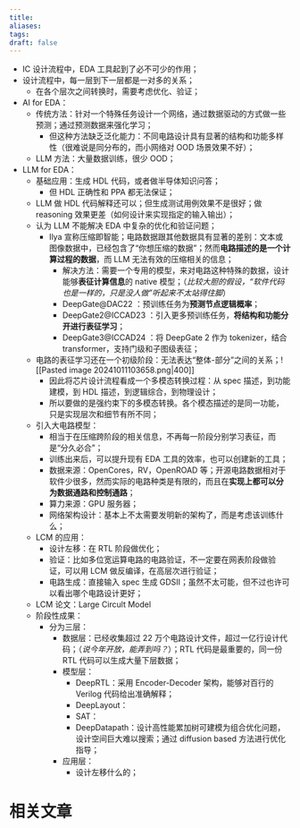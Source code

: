 ```yaml
---
title: 
aliases: 
tags: 
draft: false
---
```

- IC 设计流程中，EDA 工具起到了必不可少的作用；
- 设计流程中，每一层到下一层都是一对多的关系；
	- 在各个层次之间转换时，需要考虑优化、验证；
- AI for EDA：
	- 传统方法：针对一个特殊任务设计一个网络，通过数据驱动的方式做一些预测；通过预测数据来强化学习；
		- 但这种方法缺乏泛化能力：不同电路设计具有显著的结构和功能多样性（很难说是同分布的，而小网络对 OOD 场景效果不好）；
	- LLM 方法：大量数据训练，很少 OOD；
- LLM for EDA：
	- 基础应用：生成 HDL 代码，或者做半导体知识问答；
		- 但 HDL 正确性和 PPA 都无法保证；
	- LLM 做 HDL 代码解释还可以；但生成测试用例效果不是很好；做 reasoning 效果更差（如何设计来实现指定的输入输出）；
	- 认为 LLM 不能解决 EDA 中复杂的优化和验证问题；
		- Ilya 宣称压缩即智能；电路数据跟其他数据具有显著的差别：文本或图像数据中，已经包含了“你想压缩的数据”；然而**电路描述的是一个计算过程的数据**，而 LLM 无法有效的压缩相关的信息；
			- 解决方法：需要一个专用的模型，来对电路这种特殊的数据，设计能够**表征计算信息**的 native 模型；（*比较大胆的假设，“软件代码也是一样的，只是没人做”听起来不太站得住脚*）
			- DeepGate@DAC22 ：预训练任务为**预测节点逻辑概率**；
			- DeepGate2@ICCAD23 ：引入更多预训练任务，**将结构和功能分开进行表征学习**；
			- DeepGate3@ICCAD24 ：将 DeepGate 2 作为 tokenizer，结合 transformer，支持门级和子图级表征；
	- 电路的表征学习还在一个初级阶段：无法表达“整体-部分”之间的关系；![[Pasted image 20241011103658.png|400]]
		- 因此将芯片设计流程看成一个多模态转换过程：从 spec 描述，到功能建模，到 HDL 描述，到逻辑综合，到物理设计；
		- 所以要做的是强约束下的多模态转换。各个模态描述的是同一功能，只是实现层次和细节有所不同；
	- 引入大电路模型：
		- 相当于在压缩跨阶段的相关信息，不再每一阶段分别学习表征，而是“分久必合”；
		- 训练出来后，可以提升现有 EDA 工具的效率，也可以创建新的工具；
		- 数据来源：OpenCores，RV，OpenROAD 等；开源电路数据相对于软件少很多，然而实际的电路种类是有限的，而且在**实现上都可以分为数据通路和控制通路**；
		- 算力来源：GPU 服务器；
		- 网络架构设计：基本上不太需要发明新的架构了，而是考虑该训练什么；
	- LCM 的应用：
		- 设计左移：在 RTL 阶段做优化；
		- 验证：比如多位宽运算电路的电路验证，不一定要在网表阶段做验证，可以用 LCM 做反编译，在高层次进行验证；
		- 电路生成：直接输入 spec 生成 GDSII；虽然不太可能，但不过也许可以看出哪个电路设计更好；
	- LCM 论文：Large Circult Model
	- 阶段性成果：
		- 分为三层：
			- 数据层：已经收集超过 22 万个电路设计文件，超过一亿行设计代码；（*说今年开放，能弄到吗？*）；RTL 代码是最重要的，同一份 RTL 代码可以生成大量下层数据；
			- 模型层：
				- DeepRTL：采用 Encoder-Decoder 架构，能够对百行的 Verilog 代码给出准确解释；
				- DeepLayout：
				- SAT：
				- DeepDatapath：设计高性能累加树可建模为组合优化问题，设计空间巨大难以搜索；通过 diffusion based 方法进行优化指导；
			- 应用层：
				- 设计左移什么的；



# 相关文章

